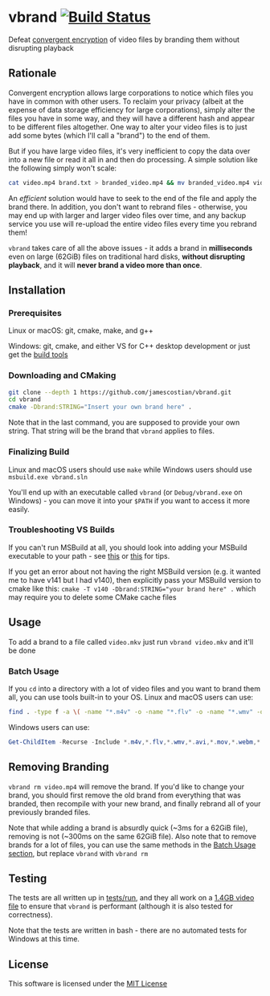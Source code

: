 # vbrand [![Build Status](https://travis-ci.org/jamescostian/vbrand.svg?branch=master)](https://travis-ci.org/jamescostian/vbrand)

Defeat [convergent encryption](https://en.wikipedia.org/wiki/Convergent_encryption) of video files by branding them without disrupting playback

## Rationale

Convergent encryption allows large corporations to notice which files you have in common with other users. To reclaim your privacy (albeit at the expense of data storage efficiency for large corporations), simply alter the files you have in some way, and they will have a different hash and appear to be different files altogether. One way to alter your video files is to just add some bytes (which I'll call a "brand") to the end of them.

But if you have large video files, it's very inefficient to copy the data over into a new file or read it all in and then do processing. A simple solution like the following simply won't scale:

```bash
cat video.mp4 brand.txt > branded_video.mp4 && mv branded_video.mp4 video.mp4
```

An *efficient* solution would have to seek to the end of the file and apply the brand there. In addition, you don't want to rebrand files - otherwise, you may end up with larger and larger video files over time, and any backup service you use will re-upload the entire video files every time you rebrand them!

`vbrand` takes care of all the above issues - it adds a brand in **milliseconds** even on large (62GiB) files on traditional hard disks, **without disrupting playback**, and it will **never brand a video more than once**.

## Installation

### Prerequisites

Linux or macOS: git, cmake, make, and g++

Windows: git, cmake, and either VS for C++ desktop development or just get the [build tools](https://www.visualstudio.com/downloads/#build-tools-for-visual-studio-2017)

### Downloading and CMaking

```bash
git clone --depth 1 https://github.com/jamescostian/vbrand.git
cd vbrand
cmake -Dbrand:STRING="Insert your own brand here" .
```

Note that in the last command, you are supposed to provide your own string. That string will be the brand that `vbrand` applies to files.

### Finalizing Build

Linux and macOS users should use `make` while Windows users should use `msbuild.exe vbrand.sln`

You'll end up with an executable called `vbrand` (or `Debug/vbrand.exe` on Windows) - you can move it into your `$PATH` if you want to access it more easily.

### Troubleshooting VS Builds

If you can't run MSBuild at all, you should look into adding your MSBuild executable to your path - see [this](https://social.msdn.microsoft.com/Forums/en-US/26d0266c-e642-4c1d-a42c-ba8a69c40667/vsbuildtoolsexe-missing-in-visual-studio-build-tools-2017) or [this](https://stackoverflow.com/a/12608705) for tips.

If you get an error about not having the right MSBuild version (e.g. it wanted me to have v141 but I had v140), then explicitly pass your MSBuild version to cmake like this: `cmake -T v140 -Dbrand:STRING="your brand here" .` which may require you to delete some CMake cache files

## Usage

To add a brand to a file called `video.mkv` just run `vbrand video.mkv` and it'll be done

### Batch Usage

If you `cd` into a directory with a lot of video files and you want to brand them all, you can use tools built-in to your OS. Linux and macOS users can use:

```bash
find . -type f -a \( -name "*.m4v" -o -name "*.flv" -o -name "*.wmv" -o -name "*.avi" -o -name "*.mov" -o -name "*.webm" -o -name "*.ogv" -o -name "*.mkv" -o -name "*.mp4" -o -name "*.mpg" -o -name "*.divx" \) -exec vbrand {} \;
```

Windows users can use:

```powershell
Get-ChildItem -Recurse -Include *.m4v,*.flv,*.wmv,*.avi,*.mov,*.webm,*.ogv,*.mkv,*.mp4,*.mpg,*.divx | % { vbrand $_.FullName }
```

## Removing Branding

`vbrand rm video.mp4` will remove the brand. If you'd like to change your brand, you should first remove the old brand from everything that was branded, then recompile with your new brand, and finally rebrand all of your previously branded files.

Note that while adding a brand is absurdly quick (~3ms for a 62GiB file), removing is not (~300ms on the same 62GiB file). Also note that to remove brands for a lot of files, you can use the same methods in the [Batch Usage section](#batch-usage), but replace `vbrand` with `vbrand rm`

## Testing

The tests are all written up in [tests/run](tests/run), and they all work on a [1.4GB video file](http://jell.yfish.us/) to ensure that `vbrand` is performant (although it is also tested for correctness).

Note that the tests are written in bash - there are no automated tests for Windows at this time.

## License

This software is licensed under the [MIT License](LICENSE)
